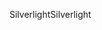 <span data-ttu-id="e2630-101">Silverlight</span><span class="sxs-lookup"><span data-stu-id="e2630-101">Silverlight</span></span>